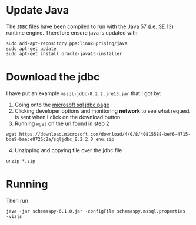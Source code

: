 # Update Java #
The `JDBC` files have been compiled to run with the Java 57 (i.e. SE 13) runtime engine. Therefore ensure java is updated with 

``` shell
sudo add-apt-repository ppa:linuxuprising/java
sudo apt-get update
sudo apt-get install oracle-java13-installer
```

# Download the jdbc #
I have put an example `mssql-jdbc-8.2.2.jre13.jar` that I got by:
1. Going onto the [microsoft sql jdbc page](https://docs.microsoft.com/en-us/sql/connect/jdbc/download-microsoft-jdbc-driver-for-sql-server?view=sql-server-ver15)
2. Clicking developer options and monitoring **network** to see what request is sent when I click on the download button
3. Running `wget` on the url found in step 2
``` shell
wget https://download.microsoft.com/download/4/0/8/40815588-bef6-4715-bde9-baace8726c2a/sqljdbc_8.2.2.0_enu.zip
```
4. Unzipping and copying file over the jdbc file

``` shell
unzip *.zip
```

# Running #
Then run 
``` shell
java -jar schemaspy-6.1.0.jar -configFile schemaspy.mssql.properties  -vizjs
```


